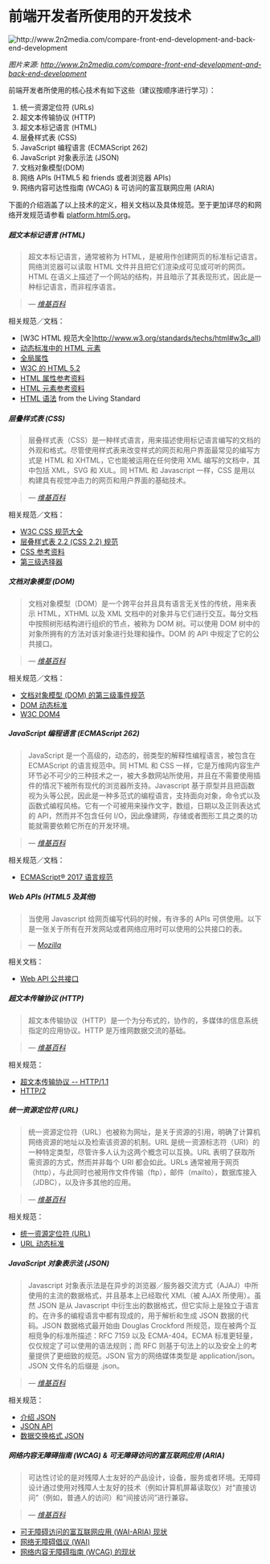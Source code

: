 
# 前端开发者所使用的开发技术

![](../images/web-tech-employed.jpg "http://www.2n2media.com/compare-front-end-development-and-back-end-development")

<cite>图片来源: <a href="http://www.2n2media.com/compare-front-end-development-and-back-end-development">http://www.2n2media.com/compare-front-end-development-and-back-end-development</a> </cite>

前端开发者所使用的核心技术有如下这些（建议按顺序进行学习）：

1. 统一资源定位符 (URLs)
2. 超文本传输协议 (HTTP)
3. 超文本标记语言 (HTML)
4. 层叠样式表 (CSS)
6. JavaScript 编程语言 (ECMAScript 262)
7. JavaScript 对象表示法 (JSON)
8. 文档对象模型(DOM)
9. 网络 APIs (HTML5 和 friends 或者浏览器 APIs)
10. 网络内容可达性指南 (WCAG) & 可访问的富互联网应用 (ARIA)

下面的介绍涵盖了以上技术的定义，相关文档以及具体规范。至于更加详尽的和网络开发规范请参看 [platform.html5.org](https://platform.html5.org/)。

##### 超文本标记语言 (HTML)

> 超文本标记语言，通常被称为 HTML，是被用作创建网页的标准标记语言。网络浏览器可以读取 HTML 文件并且把它们渲染成可见或可听的网页。HTML 在语义上描述了一个网站的结构，并且暗示了其表现形式，因此是一种标记语言，而非程序语言。

><cite>&#8212; [维基百科](https://en.wikipedia.org/wiki/HTML)</cite>

相关规范／文档：

* [W3C HTML 规范大全]http://www.w3.org/standards/techs/html#w3c_all)
* [动态标准中的 HTML 元素](https://html.spec.whatwg.org/multipage)
* [全局属性](https://developer.mozilla.org/en-US/docs/Web/HTML/Global_attributes)
* [W3C 的 HTML 5.2](http://w3c.github.io/html/)
* [HTML 属性参考资料](https://developer.mozilla.org/en-US/docs/Web/HTML/Attributes)
* [HTML 元素参考资料](https://developer.mozilla.org/en-US/docs/Web/HTML/Element)
* [HTML 语法](https://html.spec.whatwg.org/multipage/syntax.html#syntax) from the Living Standard

##### 层叠样式表 (CSS)

> 层叠样式表（CSS）是一种样式语言，用来描述使用标记语言编写的文档的外观和格式。尽管使用样式表来改变样式的网页和用户界面最常见的编写方式是 HTML 和 XHTML，它也能被运用在任何使用 XML 编写的文档中，其中包括 XML，SVG 和 XUL。同 HTML 和 Javascript 一样，CSS 是用以构建具有视觉冲击力的网页和用户界面的基础技术。

><cite>&#8212; [维基百科](https://en.wikipedia.org/wiki/Cascading_Style_Sheets)</cite>

相关规范／文档：

* [W3C CSS 规范大全](http://www.w3.org/Style/CSS/current-work#roadmap)
* [层叠样式表 2.2 (CSS 2.2) 规范](https://drafts.csswg.org/css2/)
* [CSS 参考资料](https://developer.mozilla.org/en-US/docs/Web/CSS/Reference)
* [第三级选择器](http://www.w3.org/TR/css3-selectors/)

##### 文档对象模型 (DOM)

> 文档对象模型（DOM）是一个跨平台并且具有语言无关性的传统，用来表示 HTML，XTHML 以及 XML 文档中的对象并与它们进行交互。每分文档中按照树形结构进行组织的节点，被称为 DOM 树。可以使用 DOM 树中的对象所拥有的方法对该对象进行处理和操作。DOM 的 API 中规定了它的公共接口。


><cite>&#8212; [维基百科](https://en.wikipedia.org/wiki/Document_Object_Model)</cite>

相关规范／文档：

* [文档对象模型 (DOM) 的第三级事件规范](https://www.w3.org/TR/DOM-Level-3-Events/)
* [DOM 动态标准](https://dom.spec.whatwg.org/)
* [W3C DOM4](https://www.w3.org/TR/2015/REC-dom-20151119/)

##### JavaScript 编程语言 (ECMAScript 262)

> JavaScript 是一个高级的，动态的，弱类型的解释性编程语言，被包含在 ECMAScript 的语言规范中。同 HTML 和 CSS 一样，它是万维网内容生产环节必不可少的三种技术之一，被大多数网站所使用，并且在不需要使用插件的情况下被所有现代的浏览器所支持。Javascript 基于原型并且把函数视为头等公民，因此是一种多范式的编程语言，支持面向对象，命令式以及函数式编程风格。它有一个可被用来操作文字，数组，日期以及正则表达式的 API，然而并不包含任何 I/O，因此像建网，存储或者图形工具之类的功能就需要依赖它所在的开发环境。

><cite>&#8212; [维基百科](https://en.wikipedia.org/wiki/JavaScript)</cite>

相关规范／文档：

* [ECMAScript® 2017 语言规范](https://tc39.github.io/ecma262/)

##### Web APIs (HTML5 及其他)

> 当使用 Javascript 给网页编写代码的时候，有许多的 APIs 可供使用。以下是一张关于所有在开发网站或者网络应用时可以使用的公共接口的表。

><cite>&#8212; [Mozilla](https://developer.mozilla.org/en-US/docs/Web/API)</cite>

相关文档：

* [Web API 公共接口](https://developer.mozilla.org/en-US/docs/Web/API)

##### 超文本传输协议 (HTTP)

> 超文本传输协议（HTTP）是一个为分布式的，协作的，多媒体的信息系统指定的应用协议。HTTP 是万维网数据交流的基础。

><cite>&#8212; [维基百科](https://en.wikipedia.org/wiki/Hypertext_Transfer_Protocol)</cite>

相关规范：

* [超文本传输协议 -- HTTP/1.1](https://tools.ietf.org/html/rfc2616)
* [HTTP/2](https://http2.github.io/)

##### 统一资源定位符 (URL)

> 统一资源定位符（URL）也被称为网址，是关于资源的引用，明确了计算机网络资源的地址以及检索该资源的机制。URL 是统一资源标志符（URI）的一种特定类型，尽管许多人认为这两个概念可以互换。URL 表明了获取所需资源的方式，然而并非每个 URI 都会如此。URLs 通常被用于网页（http），与此同时也被用作文件传输（ftp），邮件（mailto），数据库接入（JDBC），以及许多其他的应用。

><cite>&#8212; [维基百科](https://en.wikipedia.org/wiki/Uniform_Resource_Locator)</cite>

相关规范：

* [统一资源定位符 (URL)](http://www.w3.org/Addressing/URL/url-spec.txt)
* [URL 动态标准](https://url.spec.whatwg.org/)

##### JavaScript 对象表示法 (JSON)

> Javascript 对象表示法是在异步的浏览器／服务器交流方式（AJAJ）中所使用的主流的数据格式，并且基本上已经取代 XML（被 AJAX 所使用）。虽然 JSON 是从 Javascript 中衍生出的数据格式，但它实际上是独立于语言的。在许多的编程语言中都有现成的，用于解析和生成 JSON 数据的代码。JSON 数据格式最开始由 Douglas Crockford 所规范，现在被两个互相竞争的标准所描述：RFC 7159 以及 ECMA-404。ECMA 标准更轻量，仅仅规定了可以使用的语法规则；而 RFC 则基于句法上的以及安全上的考量提供了更细致的规范。JSON 官方的网络媒体类型是 application/json。JSON 文件名的后缀是 .json。

><cite>&#8212; [维基百科](https://en.wikipedia.org/wiki/JSON)</cite>

相关规范：

* [介绍 JSON](http://json.org/)
* [JSON API](http://jsonapi.org/)
* [数据交换格式 JSON](http://www.ecma-international.org/publications/files/ECMA-ST/ECMA-404.pdf)

##### 网络内容无障碍指南 (WCAG) & 可无障碍访问的富互联网应用 (ARIA)

> 可达性讨论的是对残障人士友好的产品设计，设备，服务或者环境。无障碍设计通过使用对残障人士友好的技术（例如计算机屏幕读取仪）对“直接访问”（例如，普通人的访问）和“间接访问”进行兼容。

><cite>&#8212; [维基百科](https://en.wikipedia.org/wiki/Accessibility)</cite>

* [可无障碍访问的富互联网应用 (WAI-ARIA) 现状](http://www.w3.org/standards/techs/aria#w3c_all)
* [网络无障碍倡议 (WAI)](http://www.w3.org/WAI/)
* [网络内容无障碍指南 (WCAG) 的现状](http://www.w3.org/standards/techs/wcag#w3c_all)


